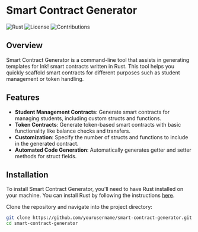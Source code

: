 # Smart Contract Generator

![Rust](https://img.shields.io/badge/Rust-1.55.0-blue)
![License](https://img.shields.io/badge/license-MIT-green)
![Contributions](https://img.shields.io/badge/contributions-welcome-brightgreen)

## Overview

Smart Contract Generator is a command-line tool that assists in generating templates for Ink! smart contracts written in Rust. This tool helps you quickly scaffold smart contracts for different purposes such as student management or token handling.

## Features

- **Student Management Contracts**: Generate smart contracts for managing students, including custom structs and functions.
- **Token Contracts**: Generate token-based smart contracts with basic functionality like balance checks and transfers.
- **Customization**: Specify the number of structs and functions to include in the generated contract.
- **Automated Code Generation**: Automatically generates getter and setter methods for struct fields.

## Installation

To install Smart Contract Generator, you'll need to have Rust installed on your machine. You can install Rust by following the instructions [here](https://www.rust-lang.org/tools/install).

Clone the repository and navigate into the project directory:

```sh
git clone https://github.com/yourusername/smart-contract-generator.git
cd smart-contract-generator
